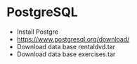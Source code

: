 # PostgreSQL

* Install Postgre  
 * https://www.postgresql.org/download/
 * Download data base rentaldvd.tar  
 * Download data base exercises.tar  
 
